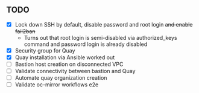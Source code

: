 TODO
----

- [x] Lock down SSH by default, disable password and root login ~~and enable fail2ban~~
  - Turns out that root login is semi-disabled via authorized_keys command and password login is already disabled
- [x] Security group for Quay
- [x] Quay installation via Ansible worked out
- [ ] Bastion host creation on disconnected VPC
- [ ] Validate connectivity between bastion and Quay
- [ ] Automate quay organization creation
- [ ] Validate oc-mirror workflows e2e

